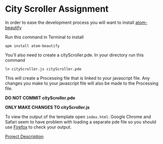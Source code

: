 # City Scroller Assignment
In order to ease the development process you will want to install [atom-beautify](https://atom.io/packages/atom-beautify#usage)

Run this command in Terminal to install

`apm install atom-beautify`

You'll also need to create a cityScroller.pde. In your directory run this command

`ln cityScroller.js cityScroller.pde`

This will create a Processing file that is linked to your javascript file. Any changes you make to your javascript file will also be made to the Processing file.

**DO NOT COMMIT cityScroller.pde**

**ONLY MAKE CHANGES TO cityScroller.js**


To view the output of the template open `index.html`. Google Chrome and Safari seem to have problem with loading a separate pde file so you should use [Firefox](https://www.mozilla.org/en-US/firefox/new/) to check your output. 

[Project Description](https://docs.google.com/document/d/1Vv7TAn-_sxPSjA6lv_ACV7W6QJHONLqpRuDaeFO7zgk/edit?usp=sharing)
